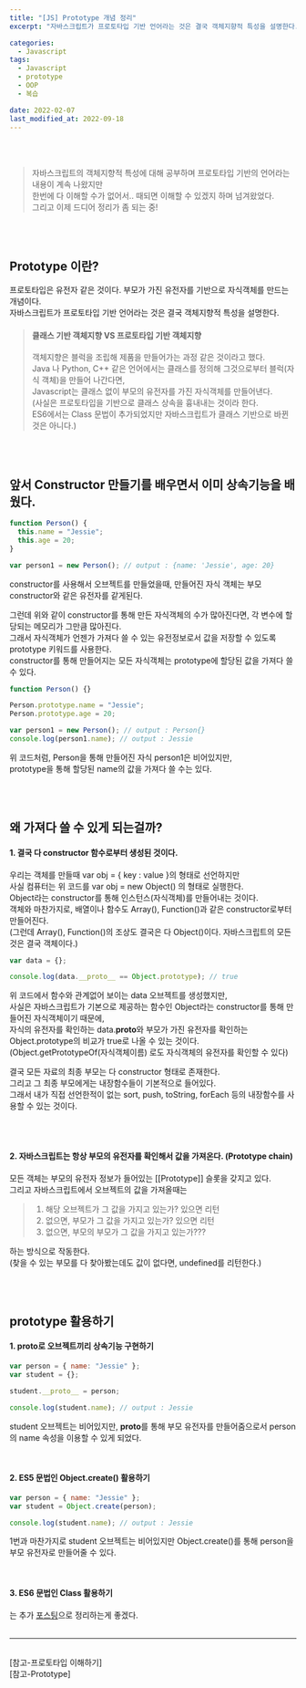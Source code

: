 ```yaml
---
title: "[JS] Prototype 개념 정리"
excerpt: "자바스크립트가 프로토타입 기반 언어라는 것은 결국 객체지향적 특성을 설명한다."

categories:
  - Javascript
tags:
  - Javascript
  - prototype
  - OOP
  - 복습

date: 2022-02-07
last_modified_at: 2022-09-18
---
```


<br>
<br>

> 자바스크립트의 객체지향적 특성에 대해 공부하며 프로토타입 기반의 언어라는 내용이 계속 나왔지만 <br>
> 한번에 다 이해할 수가 없어서.. 때되면 이해할 수 있겠지 하며 넘겨왔었다.<br>
> 그리고 이제 드디어 정리가 좀 되는 중!

<br>
<br>

## Prototype 이란?

프로토타입은 유전자 같은 것이다. 부모가 가진 유전자를 기반으로 자식객체를 만드는 개념이다.<br>
자바스크립트가 프로토타입 기반 언어라는 것은 결국 객체지향적 특성을 설명한다.

> #### 클래스 기반 객체지향 VS 프로토타입 기반 객체지향
>
> 객체지향은 블럭을 조립해 제품을 만들어가는 과정 같은 것이라고 했다.<br>
> Java 나 Python, C++ 같은 언어에서는 클래스를 정의해 그것으로부터 블럭(자식 객체)을 만들어 나간다면,<br>
> Javascript는 클래스 없이 부모의 유전자를 가진 자식객체를 만들어낸다.<br>
> (사실은 프로토타입을 기반으로 클래스 상속을 흉내내는 것이라 한다.<br>
> ES6에서는 Class 문법이 추가되었지만 자바스크립트가 클래스 기반으로 바뀐 것은 아니다.)

<br>
<br>

## 앞서 Constructor 만들기를 배우면서 이미 상속기능을 배웠다.

```javascript
function Person() {
  this.name = "Jessie";
  this.age = 20;
}

var person1 = new Person(); // output : {name: 'Jessie', age: 20}
```

constructor를 사용해서 오브젝트를 만들었을때, 만들어진 자식 객체는 부모 constructor와 같은 유전자를 같게된다.

그런데 위와 같이 constructor를 통해 만든 자식객체의 수가 많아진다면, 각 변수에 할당되는 메모리가 그만큼 많아진다.<br>
그래서 자식객체가 언젠가 가져다 쓸 수 있는 유전정보로서 값을 저장할 수 있도록 prototype 키워드를 사용한다.<br>
constructor를 통해 만들어지는 모든 자식객체는 prototype에 할당된 값을 가져다 쓸 수 있다.

```javascript
function Person() {}

Person.prototype.name = "Jessie";
Person.prototype.age = 20;

var person1 = new Person(); // output : Person{}
console.log(person1.name); // output : Jessie
```

위 코드처럼, Person을 통해 만들어진 자식 person1은 비어있지만,<br>
prototype을 통해 할당된 name의 값을 가져다 쓸 수는 있다.

<br>
<br>

## 왜 가져다 쓸 수 있게 되는걸까?

#### 1. 결국 다 constructor 함수로부터 생성된 것이다.

우리는 객체를 만들때 var obj = { key : value }의 형태로 선언하지만<br>
사실 컴퓨터는 위 코드를 var obj = new Object() 의 형태로 실행한다.<br>
Object라는 constructor를 통해 인스턴스(자식객체)를 만들어내는 것이다.<br>
객체와 마찬가지로, 배열이나 함수도 Array(), Function()과 같은 constructor로부터 만들어진다.<br>
(그런데 Array(), Function()의 조상도 결국은 다 Object()이다. 자바스크립트의 모든 것은 결국 객체이다.)

```javascript
var data = {};

console.log(data.__proto__ == Object.prototype); // true
```

위 코드에서 함수와 관계없어 보이는 data 오브젝트를 생성했지만,<br>
사실은 자바스크립트가 기본으로 제공하는 함수인 Object라는 constructor를 통해 만들어진 자식객체이기 때문에,<br>
자식의 유전자를 확인하는 data.**proto**와 부모가 가진 유전자를 확인하는 Object.prototype의 비교가 true로 나올 수 있는 것이다.<br>
(Object.getPrototypeOf(자식객체이름) 로도 자식객체의 유전자를 확인할 수 있다)

결국 모든 자료의 최종 부모는 다 constructor 형태로 존재한다.<br>
그리고 그 최종 부모에게는 내장함수들이 기본적으로 들어있다.<br>
그래서 내가 직접 선언한적이 없는 sort, push, toString, forEach 등의 내장함수를 사용할 수 있는 것이다.

<br>
<br>

#### 2. 자바스크립트는 항상 부모의 유전자를 확인해서 값을 가져온다. (Prototype chain)

모든 객체는 부모의 유전자 정보가 들어있는 [[Prototype]] 슬롯을 갖지고 있다.<br>
그리고 자바스크립트에서 오브젝트의 값을 가져올때는

> 1. 해당 오브젝트가 그 값을 가지고 있는가? 있으면 리턴<br>
> 2. 없으면, 부모가 그 값을 가지고 있는가? 있으면 리턴<br>
> 3. 없으면, 부모의 부모가 그 값을 가지고 있는가???

하는 방식으로 작동한다.<br>
(찾을 수 있는 부모를 다 찾아봤는데도 값이 없다면, undefined를 리턴한다.)

<br>
<br>

## prototype 활용하기

#### 1. **proto**로 오브젝트끼리 상속기능 구현하기

```javascript
var person = { name: "Jessie" };
var student = {};

student.__proto__ = person;

console.log(student.name); // output : Jessie
```

student 오브젝트는 비어있지만, **proto**를 통해 부모 유전자를 만들어줌으로서 person의 name 속성을 이용할 수 있게 되었다.

<br>

#### 2. ES5 문법인 Object.create() 활용하기

```javascript
var person = { name: "Jessie" };
var student = Object.create(person);

console.log(student.name); // output : Jessie
```

1번과 마찬가지로 student 오브젝트는 비어있지만 Object.create()를 통해 person을 부모 유전자로 만들어줄 수 있다.

<br>

#### 3. ES6 문법인 Class 활용하기

는 추가 [포스팅]으로 정리하는게 좋겠다.
<br>
<br>

<hr/>
<br>
[참고-프로토타입 이해하기]<br>
[참고-Prototype]

[포스팅]: https://yojessie.github.io/javascript/post-30/
[참고-프로토타입 이해하기]: https://medium.com/@bluesh55/javascript-prototype-%EC%9D%B4%ED%95%B4%ED%95%98%EA%B8%B0-f8e67c286b67
[참고-prototype]: https://poiemaweb.com/js-prototype
